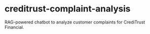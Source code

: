 # creditrust-complaint-analysis
RAG-powered chatbot to analyze customer complaints for CrediTrust Financial.
